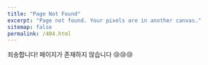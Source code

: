 ```yaml
---
title: "Page Not Found"
excerpt: "Page not found. Your pixels are in another canvas."
sitemap: false
permalink: /404.html
---
```


죄송합니다! 페이지가 존재하지 않습니다 😢😢😢

<script>
  var GOOG_FIXURL_LANG = 'kr';
  var GOOG_FIXURL_SITE = '{{ site.url }}'
</script>
<script src="https://linkhelp.clients.google.com/tbproxy/lh/wm/fixurl.js">
</script>